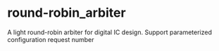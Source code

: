 # round-robin_arbiter
A light round-robin arbiter for digital IC design. Support parameterized configuration request number
